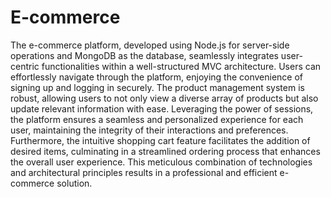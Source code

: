 # E-commerce
The e-commerce platform, developed using Node.js for server-side operations and MongoDB as the database, seamlessly integrates user-centric functionalities within a well-structured MVC architecture. Users can effortlessly navigate through the platform, enjoying the convenience of signing up and logging in securely. The product management system is robust, allowing users to not only view a diverse array of products but also update relevant information with ease. Leveraging the power of sessions, the platform ensures a seamless and personalized experience for each user, maintaining the integrity of their interactions and preferences. Furthermore, the intuitive shopping cart feature facilitates the addition of desired items, culminating in a streamlined ordering process that enhances the overall user experience. This meticulous combination of technologies and architectural principles results in a professional and efficient e-commerce solution.
